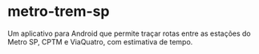 metro-trem-sp
=============

Um aplicativo para Android que permite traçar rotas entre as estações do Metro SP, CPTM e ViaQuatro, com estimativa de tempo.
